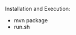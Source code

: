 Installation and Execution:
 - mvn package
 - run.sh <inputFile> <sampleHapOutFile> <singleAlleleHapOutFile> <logFile> <sampleTwoFieldHapOutFile>